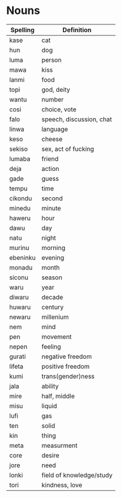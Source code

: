 # Nouns

| Spelling | Definition |
|----------|------------|
| kase | cat |
| hun | dog |
| luma | person |
| mawa | kiss |
| lanmi | food |
| topi | god, deity |
| wantu | number |
| cosi | choice, vote |
| falo | speech, discussion, chat |
| linwa | language |
| keso | cheese |
| sekiso | sex, act of fucking |
| lumaba | friend |
| deja | action |
| gade | guess |
| tempu | time |
| cikondu | second |
| minedu | minute |
| haweru | hour |
| dawu | day |
| natu | night |
| murinu | morning |
| ebeninku | evening |
| monadu | month |
| siconu | season |
| waru | year |
| diwaru | decade |
| huwaru | century |
| newaru | millenium |
| nem | mind |
| pen | movement |
| nepen | feeling |
| gurati | negative freedom |
| lifeta | positive freedom |
| kumi | trans(gender)ness |
| jala | ability |
| mire | half, middle |
| misu | liquid |
| lufi | gas |
| ten | solid |
| kin | thing |
| meta | measurment |
| core | desire |
| jore | need |
| lonki | field of knowledge/study |
| tori | kindness, love |

